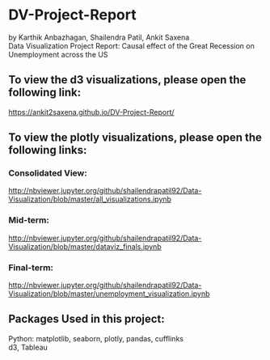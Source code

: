 # DV-Project-Report
by Karthik Anbazhagan, Shailendra Patil, Ankit Saxena
<br/>
Data Visualization Project Report: Causal effect of the Great Recession on Unemployment across the US

## To view the d3 visualizations, please open the following link:
https://ankit2saxena.github.io/DV-Project-Report/

## To view the plotly visualizations, please open the following links:
### Consolidated View:
http://nbviewer.jupyter.org/github/shailendrapatil92/Data-Visualization/blob/master/all_visualizations.ipynb

### Mid-term:
http://nbviewer.jupyter.org/github/shailendrapatil92/Data-Visualization/blob/master/dataviz_finals.ipynb

### Final-term:
http://nbviewer.jupyter.org/github/shailendrapatil92/Data-Visualization/blob/master/unemployment_visualization.ipynb

## Packages Used in this project: 
Python: matplotlib, seaborn, plotly, pandas, cufflinks
<br/>
d3, Tableau

